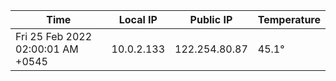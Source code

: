 | Time     | Local IP | Public IP | Temperature |
| ----------- | ----------- | ----------- | ----------- |
| Fri 25 Feb 2022 02:00:01 AM +0545      | 10.0.2.133     | 122.254.80.87  | 45.1° |
